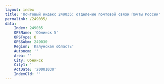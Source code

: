 ```yaml
---
layout: index
title: 'Почтовый индекс 249035: отделение почтовой связи Почты России'
permalink: /249035/
data:
    Index: 249035
    OPSName: 'Обнинск 5'
    OPSType: О
    OPSSubm: 249030
    Region: 'Калужская область'
    Autonom: ''
    Area: ''
    City: Обнинск
    City1: ''
    ActDate: '20001030'
    IndexOld: ''
---
```

